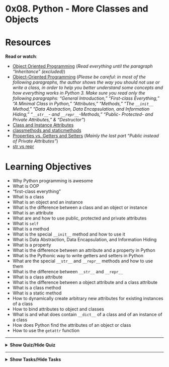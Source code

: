 # 0x08. Python - More Classes and Objects



# Resources

<p><strong>Read or watch</strong>:</p>

<ul>
<li><a href="https://python.swaroopch.com/oop.html" title="Object Oriented Programming" target="_blank">Object Oriented Programming</a> (<em>Read everything until the paragraph &ldquo;Inheritance&rdquo; (excluded)</em>)</li>
<li><a href="https://python-course.eu/oop/object-oriented-programming.php" title="Object-Oriented Programming" target="_blank">Object-Oriented Programming</a> (<em>Please be careful: in most of the following paragraphs, the author shows the way you should not use or write a class, in order to help you better understand some concepts and how everything works in Python 3. Make sure you read only the following paragraphs: &ldquo;General Introduction,&rdquo; &ldquo;First-class Everything,&rdquo; &ldquo;A Minimal Class in Python,&rdquo; &ldquo;Attributes,&rdquo; &ldquo;Methods,&rdquo; &ldquo;The <code>__init__</code> Method,&rdquo;  &ldquo;Data Abstraction, Data Encapsulation, and Information Hiding,&rdquo; &ldquo;<code>__str__</code>- and <code>__repr__</code>-Methods,&rdquo; &ldquo;Public- Protected- and Private Attributes,&rdquo; &amp; &ldquo;Destructor&rdquo;</em>)</li>
<li><a href="https://python-course.eu/oop/class-instance-attributes.php" title="Class and Instance Attributes" target="_blank">Class and Instance Attributes</a> </li>
<li><a href="https://www.youtube.com/watch?v=rq8cL2XMM5M" title="classmethods and staticmethods" target="_blank">classmethods and staticmethods</a> </li>
<li><a href="https://python-course.eu/oop/properties-vs-getters-and-setters.php" title="Properties vs. Getters and Setters" target="_blank">Properties vs. Getters and Setters</a> (<em>Mainly the last part &ldquo;Public instead of Private Attributes&rdquo;</em>)</li>
<li><a href="https://shipit.dev/posts/python-str-vs-repr.html" title="str vs repr" target="_blank">str vs repr</a> </li>
</ul>


# Learning Objectives

<ul>
<li>Why Python programming is awesome </li>
<li>What is OOP</li>
<li>&ldquo;first-class everything&rdquo;</li>
<li>What is a class</li>
<li>What is an object and an instance</li>
<li>What is the difference between a class and an object or instance</li>
<li>What is an attribute</li>
<li>What are and how to use public, protected and private attributes</li>
<li>What is <code>self</code></li>
<li>What is a method</li>
<li>What is the special <code>__init__</code> method and how to use it</li>
<li>What is Data Abstraction, Data Encapsulation, and Information Hiding</li>
<li>What is a property</li>
<li>What is the difference between an attribute and a property in Python</li>
<li>What is the Pythonic way to write getters and setters in Python</li>
<li>What are the special <code>__str__</code> and <code>__repr__</code> methods and how to use them</li>
<li>What is the difference between <code>__str__</code> and <code>__repr__</code></li>
<li>What is a class attribute</li>
<li>What is the difference between a object attribute and a class attribute</li>
<li>What is a class method</li>
<li>What is a static method</li>
<li>How to dynamically create arbitrary new attributes for existing instances of a class</li>
<li>How to bind attributes to object and classes</li>
<li>What is and what does contain <code>__dict__</code> of a class and of an instance of a class</li>
<li>How does Python find the attributes of an object or class</li>
<li>How to use the <code>getattr</code> function</li>

</ul>

---

<details>
<summary><strong>Show Quiz/Hide Quiz</strong></summary><br>

# QUIZ

  <p>1.) What is <code>__init__</code>? </p>

A.) A class attribute


B.) A class method


C.) The instance method called when a new object is created


D.) The instance method called when a class is called for the first time

<details>
<summary><strong><code>Show Answer/Hide Answer</code></strong></summary><br>

**C.) The instance method called when a new object is created**

</details>

---

<p>2.) What is <code>__str__</code>?</p>

A.) Instance method that returns an “informal” and nicely printable string representation of an instance


B.) Instance method that returns the dictionary representation of an instance


C.) Instance method that prints an “informal” and nicely printable string representation of an instance

<details>
<summary><strong><code>Show Answer/Hide Answer</code></strong></summary><br>

**A.) Instance method that returns an “informal” and nicely printable string representation of an instance**

</details>

---

<p>3.) What is <code>__repr__</code>?</p>

A.) Instance method that prints an “official” string representation of an instance


B.) Instance method that returns an “official” string representation of an instance


C.) Instance method that returns the dictionary representation of an instance

<details>
<summary><strong><code>Show Answer/Hide Answer</code></strong></summary><br>

**B.) Instance method that returns an “official” string representation of an instance**

</details>

---

<p>4.) What is <code>__del__</code>?</p>

A.) Instance method that removes the last character of an instance


B.) Instance method that prints the memory address of an instance


C.) Instance method called when an instance is deleted

<details>
<summary><strong><code>Show Answer/Hide Answer</code></strong></summary><br>

**C.) Instance method called when an instance is deleted**

</details>

---

<p>5.) What is <code>__doc__</code>?</p>


A.) The string documentation of an object (based on docstring)


B.) Prints the documentation of an object


C.) Creates man file

<details>
<summary><strong><code>Show Answer/Hide Answer</code></strong></summary><br>

**A.) The string documentation of an object (based on docstring)**


</details>

---

6.) What do these lines print?

<pre><code>class User:
  id = 1

print(User.id)</code></pre> 

A.) None


B.) 1


C.) 89


D.) 98

<details>
  <summary><strong><code>Show Answer/Hide Answer</code></strong></summary><br>
  
  **B.) 1**
  
  </details>
  
  ---

**7.) What do these lines print**

<Pre><code>class User:
  id = 1

u = User()
print(u.id)
</code></Pre> 


A.) None


B.) 1


C.) 89


D.) 98

<details>
  <summary><strong><code>Show Answer/Hide Answer</code></strong></summary><br>
  
  **B.) 1**
  
  </details>
  
  ---

**8.) What do these lines print?**

<pre><code>class User:
  id = 1

u = User()
u.id = 89
print(u.id)</code></pre>



A.) None


B.) 1


C.) 89


D.) 98

<details>
  <summary><strong><code>Show Answer/Hide Answer</code></strong></summary><br>
  
  **C.) 89
  **
  
  </details>
  
  ---


**9.) What do these lines print?**

<pre><code>class User:
  id = 1

User.id = 98
u = User()
print(u.id)
</code></pre>



A.) None


B.) 1


C.) 89


D.) 98

<details>
  <summary><strong><code>Show Answer/Hide Answer</code></strong></summary><br>
  
  **D.) 98**
  
  </details>
  
  ---

**10.) What do these lines print?**
<pre><code>class User:
  id = 1

u = User()
User.id = 98
print(u.id)
</code></pre>

A.) None


B.) 1


C.) 89


D.) 98
<details>
  <summary><strong><code>Show Answer/Hide Answer</code></strong></summary><br>
  
  **D.) 98**
  
  </details>
  
  ---


**11.) What do these lines print?**
<pre><code>
  class User:
      id = 1
  
  User.id = 98
  u = User()
  u.id = 89
  print(u.id)
</code></pre>


A.) None


B.) 1


C.) 89


D.) 98

<details>
  <summary><strong><code>Show Answer/Hide Answer</code></strong></summary><br>
  
  **C.) 89**
  
  </details>
  
  ---

**12.) What do these lines print?**
<pre><code>class User:
  id = 1

User.id = 98
u = User()
u.id = 89
print(User.id)
</code></pre>



A.) None


B.) 1


C.) 89


D.) 98

<details>
  <summary><strong><code>Show Answer/Hide Answer</code></strong></summary><br>
  
  **D.) 98**
  
  </details>
  
  ---

**13.) What do these lines print?**
<pre><code>class User:
  id = 1

u = User()
u.id = 89
User.id = 98
print(User.id)
</code></pre>


A.) None


B.) 1


C.) 89


D.) 98

<details>
  <summary><strong><code>Show Answer/Hide Answer</code></strong></summary><br>
  
  **D.) 98**
  
  </details>
  
  ---

**14.) What do these lines print?**
<pre><code>class User:
  id = 1

u = User()
u.id = 89
User.id = 98
print(u.id)</code></pre>



A.) None


B.) 1


C.) 89


D.) 98

<details>
  <summary><strong><code>Show Answer/Hide Answer</code></strong></summary><br>
  
  **C.) 89**
  
  </details>
  
  ---

</details>

---
<details>
<summary><strong>Show Tasks/Hide Tasks</strong></summary><br>

# TASKS

# 0. Simple rectangle
    
<p> [Write an empty class <code>Rectangle</code> that defines a rectangle:](./0-rectangle.py)</p>

<ul>
<li>You are not allowed to import any module</li>
</ul>

<pre><code>guillaume@ubuntu:~/0x08$ cat 0-main.py
#!/usr/bin/python3
Rectangle = __import__(&#39;0-rectangle&#39;).Rectangle

my_rectangle = Rectangle()
print(type(my_rectangle))
print(my_rectangle.__dict__)

guillaume@ubuntu:~/0x08$ ./0-main.py
&lt;class &#39;0-rectangle.Rectangle&#39;&gt;
{}
guillaume@ubuntu:~/0x08$ 
</code></pre>

<p><strong>No test cases needed</strong></p>

  
<p><strong>Repo:</strong></p>
        <ul>
          <li>GitHub repository: <code>alx-higher_level_programming</code></li>
            <li>Directory: <code>0x08-python-more_classes</code></li>
            <li>File: <code>0-rectangle.py</code></li>
        </ul>
    
 ---

# 1. Real definition of a rectangle
    
<p>Write a class <code>Rectangle</code> that defines a rectangle by: (based on <code>0-rectangle.py</code>)</p>

<ul>
<li>Private instance attribute: <code>width</code>:

<ul>
<li>property <code>def width(self):</code> to retrieve it</li>
<li>property setter <code>def width(self, value):</code> to set it:

<ul>
<li><code>width</code> must be an integer, otherwise raise a <code>TypeError</code> exception with the message <code>width must be an integer</code><br></li>
<li>if <code>width</code> is less than <code>0</code>, raise a <code>ValueError</code> exception with the message <code>width must be &gt;= 0</code></li>
</ul></li>
</ul></li>
<li>Private instance attribute: <code>height</code>:

<ul>
<li>property <code>def height(self):</code> to retrieve it</li>
<li>property setter <code>def height(self, value):</code> to set it:

<ul>
<li><code>height</code> must be an integer, otherwise raise a <code>TypeError</code> exception with the message <code>height must be an integer</code><br></li>
<li>if <code>height</code> is less than <code>0</code>, raise a <code>ValueError</code> exception with the message <code>height must be &gt;= 0</code></li>
</ul></li>
</ul></li>
<li>Instantiation with optional <code>width</code> and <code>height</code>: <code>def __init__(self, width=0, height=0):</code></li>
<li>You are not allowed to import any module</li>
</ul>

<pre><code>guillaume@ubuntu:~/0x08$ cat 1-main.py
#!/usr/bin/python3
Rectangle = __import__(&#39;1-rectangle&#39;).Rectangle

my_rectangle = Rectangle(2, 4)
print(my_rectangle.__dict__)

my_rectangle.width = 10
my_rectangle.height = 3
print(my_rectangle.__dict__)

guillaume@ubuntu:~/0x08$ ./1-main.py
{&#39;_Rectangle__height&#39;: 4, &#39;_Rectangle__width&#39;: 2}
{&#39;_Rectangle__height&#39;: 3, &#39;_Rectangle__width&#39;: 10}
guillaume@ubuntu:~/0x08$ 
</code></pre>

<p><strong>No test cases needed</strong></p>

  </div>

  
<p><strong>Repo:</strong></p>
        <ul>
          <li>GitHub repository: <code>alx-higher_level_programming</code></li>
            <li>Directory: <code>0x08-python-more_classes</code></li>
            <li>File: <code>1-rectangle.py</code></li>
        </ul>
      </div>

---  

# 2. Area and Perimeter
    
  <p>Write a class <code>Rectangle</code> that defines a rectangle by: (based on <code>1-rectangle.py</code>)</p>

<ul>
<li>Private instance attribute: <code>width</code>:

<ul>
<li>property <code>def width(self):</code> to retrieve it</li>
<li>property setter <code>def width(self, value):</code> to set it:

<ul>
<li><code>width</code> must be an integer, otherwise raise a <code>TypeError</code> exception with the message <code>width must be an integer</code><br></li>
<li>if <code>width</code> is less than <code>0</code>, raise a <code>ValueError</code> exception with the message <code>width must be &gt;= 0</code></li>
</ul></li>
</ul></li>
<li>Private instance attribute: <code>height</code>:

<ul>
<li>property <code>def height(self):</code> to retrieve it</li>
<li>property setter <code>def height(self, value):</code> to set it:

<ul>
<li><code>height</code> must be an integer, otherwise raise a <code>TypeError</code> exception with the message <code>height must be an integer</code><br></li>
<li>if <code>height</code> is less than <code>0</code>, raise a <code>ValueError</code> exception with the message <code>height must be &gt;= 0</code></li>
</ul></li>
</ul></li>
<li>Instantiation with optional <code>width</code> and <code>height</code>: <code>def __init__(self, width=0, height=0):</code></li>
<li>Public instance method: <code>def area(self):</code> that returns the rectangle area</li>
<li>Public instance method: <code>def perimeter(self):</code> that returns the rectangle perimeter:

<ul>
<li>if <code>width</code> or <code>height</code> is equal to <code>0</code>, perimeter is equal to <code>0</code></li>
</ul></li>
<li>You are not allowed to import any module</li>
</ul>

<pre><code>guillaume@ubuntu:~/0x08$ cat 2-main.py
#!/usr/bin/python3
Rectangle = __import__(&#39;2-rectangle&#39;).Rectangle

my_rectangle = Rectangle(2, 4)
print(&quot;Area: {} - Perimeter: {}&quot;.format(my_rectangle.area(), my_rectangle.perimeter()))

print(&quot;--&quot;)

my_rectangle.width = 10
my_rectangle.height = 3
print(&quot;Area: {} - Perimeter: {}&quot;.format(my_rectangle.area(), my_rectangle.perimeter()))

guillaume@ubuntu:~/0x08$ ./2-main.py
Area: 8 - Perimeter: 12
--
Area: 30 - Perimeter: 26
guillaume@ubuntu:~/0x08$ 
</code></pre>

<p><strong>No test cases needed</strong></p>

  </div>

  
  <p><strong>Repo:</strong></p>
        <ul>
          <li>GitHub repository: <code>alx-higher_level_programming</code></li>
            <li>Directory: <code>0x08-python-more_classes</code></li>
            <li>File: <code>2-rectangle.py</code></li>
        </ul>

---      

  # 3. String representation
    
   
<p>Write a class <code>Rectangle</code> that defines a rectangle by: (based on <code>2-rectangle.py</code>)</p>

<ul>
<li>Private instance attribute: <code>width</code>:

<ul>
<li>property <code>def width(self):</code> to retrieve it</li>
<li>property setter <code>def width(self, value):</code> to set it:

<ul>
<li><code>width</code> must be an integer, otherwise raise a <code>TypeError</code> exception with the message <code>width must be an integer</code><br></li>
<li>if <code>width</code> is less than <code>0</code>, raise a <code>ValueError</code> exception with the message <code>width must be &gt;= 0</code></li>
</ul></li>
</ul></li>
<li>Private instance attribute: <code>height</code>:

<ul>
<li>property <code>def height(self):</code> to retrieve it</li>
<li>property setter <code>def height(self, value):</code> to set it:

<ul>
<li><code>height</code> must be an integer, otherwise raise a <code>TypeError</code> exception with the message <code>height must be an integer</code><br></li>
<li>if <code>height</code> is less than <code>0</code>, raise a <code>ValueError</code> exception with the message <code>height must be &gt;= 0</code></li>
</ul></li>
</ul></li>
<li>Instantiation with optional <code>width</code> and <code>height</code>: <code>def __init__(self, width=0, height=0):</code></li>
<li>Public instance method: <code>def area(self):</code> that returns the rectangle area</li>
<li>Public instance method: <code>def perimeter(self):</code> that returns the rectangle perimeter:

<ul>
<li>if <code>width</code> or <code>height</code> is equal to <code>0</code>, perimeter has to be equal to <code>0</code></li>
</ul></li>
<li><code>print()</code> and <code>str()</code> should print the rectangle with the character <code>#</code>: (see example below)

<ul>
<li>if <code>width</code> or <code>height</code> is equal to 0, return an empty string</li>
</ul></li>
<li>You are not allowed to import any module</li>
</ul>

<pre><code>guillaume@ubuntu:~/0x08$ cat 3-main.py
#!/usr/bin/python3
Rectangle = __import__(&#39;3-rectangle&#39;).Rectangle

my_rectangle = Rectangle(2, 4)
print(&quot;Area: {} - Perimeter: {}&quot;.format(my_rectangle.area(), my_rectangle.perimeter()))

print(str(my_rectangle))
print(repr(my_rectangle))

print(&quot;--&quot;)

my_rectangle.width = 10
my_rectangle.height = 3
print(my_rectangle)
print(repr(my_rectangle))

guillaume@ubuntu:~/0x08$ ./3-main.py
Area: 8 - Perimeter: 12
##
##
##
##
&lt;3-rectangle.Rectangle object at 0x7f92a75a2eb8&gt;
--
##########
##########
##########
&lt;3-rectangle.Rectangle object at 0x7f92a75a2eb8&gt;
guillaume@ubuntu:~/0x08$ 
</code></pre>

<p><strong>Object address can be different</strong></p>

<p><strong>No test cases needed</strong></p>

  </div>

 
  <p><strong>Repo:</strong></p>
        <ul>
          <li>GitHub repository: <code>alx-higher_level_programming</code></li>
            <li>Directory: <code>0x08-python-more_classes</code></li>
            <li>File: <code>3-rectangle.py</code></li>
        </ul>
      </div>

---

# 4. Eval is magic
   
  <p>Write a class <code>Rectangle</code> that defines a rectangle by: (based on <code>3-rectangle.py</code>)</p>

<ul>
<li>Private instance attribute: <code>width</code>:

<ul>
<li>property <code>def width(self):</code> to retrieve it</li>
<li>property setter <code>def width(self, value):</code> to set it:

<ul>
<li><code>width</code> must be an integer, otherwise raise a <code>TypeError</code> exception with the message <code>width must be an integer</code><br></li>
<li>if <code>width</code> is less than <code>0</code>, raise a <code>ValueError</code> exception with the message <code>width must be &gt;= 0</code></li>
</ul></li>
</ul></li>
<li>Private instance attribute: <code>height</code>:

<ul>
<li>property <code>def height(self):</code> to retrieve it</li>
<li>property setter <code>def height(self, value):</code> to set it:

<ul>
<li><code>height</code> must be an integer, otherwise raise a <code>TypeError</code> exception with the message <code>height must be an integer</code><br></li>
<li>if <code>height</code> is less than <code>0</code>, raise a <code>ValueError</code> exception with the message <code>height must be &gt;= 0</code></li>
</ul></li>
</ul></li>
<li>Instantiation with optional <code>width</code> and <code>height</code>: <code>def __init__(self, width=0, height=0):</code></li>
<li>Public instance method: <code>def area(self):</code> that returns the rectangle area</li>
<li>Public instance method: <code>def perimeter(self):</code> that returns the rectangle perimeter:

<ul>
<li>if <code>width</code> or <code>height</code> is equal to <code>0</code>, perimeter has to be equal to <code>0</code></li>
</ul></li>
<li><code>print()</code> and <code>str()</code> should print the rectangle with the character <code>#</code>: (see example below)

<ul>
<li>if <code>width</code> or <code>height</code> is equal to 0, return an empty string</li>
</ul></li>
<li><code>repr()</code> should return a string representation of the rectangle to be able to recreate a new instance by using <code>eval()</code> (see example below)</li>
<li>You are not allowed to import any module</li>
</ul>

<pre><code>guillaume@ubuntu:~/0x08$ cat 4-main.py
#!/usr/bin/python3
Rectangle = __import__(&#39;4-rectangle&#39;).Rectangle

my_rectangle = Rectangle(2, 4)
print(str(my_rectangle))
print(&quot;--&quot;)
print(my_rectangle)
print(&quot;--&quot;)
print(repr(my_rectangle))
print(&quot;--&quot;)
print(hex(id(my_rectangle)))
print(&quot;--&quot;)

# create new instance based on representation
new_rectangle = eval(repr(my_rectangle))
print(str(new_rectangle))
print(&quot;--&quot;)
print(new_rectangle)
print(&quot;--&quot;)
print(repr(new_rectangle))
print(&quot;--&quot;)
print(hex(id(new_rectangle)))
print(&quot;--&quot;)

print(new_rectangle is my_rectangle)
print(type(new_rectangle) is type(my_rectangle))

guillaume@ubuntu:~/0x08$ ./4-main.py
##
##
##
##
--
##
##
##
##
--
Rectangle(2, 4)
--
0x7f09ebf7cc88
--
##
##
##
##
--
##
##
##
##
--
Rectangle(2, 4)
--
0x7f09ebf7ccc0
--
False
True
guillaume@ubuntu:~/0x08$ 
</code></pre>

<p><strong>No test cases needed</strong></p>

  </div>

  
  <p><strong>Repo:</strong></p>
        <ul>
          <li>GitHub repository: <code>alx-higher_level_programming</code></li>
            <li>Directory: <code>0x08-python-more_classes</code></li>
            <li>File: <code>4-rectangle.py</code></li>
        </ul>
      </div>

---

  # 5. Detect instance deletion
    
  <p>Write a class <code>Rectangle</code> that defines a rectangle by: (based on <code>4-rectangle.py</code>)</p>

<ul>
<li>Private instance attribute: <code>width</code>:

<ul>
<li>property <code>def width(self):</code> to retrieve it</li>
<li>property setter <code>def width(self, value):</code> to set it:

<ul>
<li><code>width</code> must be an integer, otherwise raise a <code>TypeError</code> exception with the message <code>width must be an integer</code><br></li>
<li>if <code>width</code> is less than <code>0</code>, raise a <code>ValueError</code> exception with the message <code>width must be &gt;= 0</code></li>
</ul></li>
</ul></li>
<li>Private instance attribute: <code>height</code>:

<ul>
<li>property <code>def height(self):</code> to retrieve it</li>
<li>property setter <code>def height(self, value):</code> to set it:

<ul>
<li><code>height</code> must be an integer, otherwise raise a <code>TypeError</code> exception with the message <code>height must be an integer</code><br></li>
<li>if <code>height</code> is less than <code>0</code>, raise a <code>ValueError</code> exception with the message <code>height must be &gt;= 0</code></li>
</ul></li>
</ul></li>
<li>Instantiation with optional <code>width</code> and <code>height</code>: <code>def __init__(self, width=0, height=0):</code></li>
<li>Public instance method: <code>def area(self):</code> that returns the rectangle area</li>
<li>Public instance method: <code>def perimeter(self):</code> that returns the rectangle perimeter:

<ul>
<li>if <code>width</code> or <code>height</code> is equal to <code>0</code>, perimeter has to be equal to <code>0</code></li>
</ul></li>
<li><code>print()</code> and <code>str()</code> should print the rectangle with the character <code>#</code>: 

<ul>
<li>if <code>width</code> or <code>height</code> is equal to 0, return an empty string</li>
</ul></li>
<li><code>repr()</code> should return a string representation of the rectangle to be able to recreate a new instance by using <code>eval()</code> </li>
<li>Print the message <code>Bye rectangle...</code> (<code>...</code> being 3 dots not ellipsis) when an instance of <code>Rectangle</code> is deleted</li>
<li>You are not allowed to import any module</li>
</ul>

<pre><code>guillaume@ubuntu:~/0x08$ cat 5-main.py
#!/usr/bin/python3
Rectangle = __import__(&#39;5-rectangle&#39;).Rectangle

my_rectangle = Rectangle(2, 4)
print(&quot;Area: {} - Perimeter: {}&quot;.format(my_rectangle.area(), my_rectangle.perimeter()))

del my_rectangle

try:
    print(my_rectangle)
except Exception as e:
    print(&quot;[{}] {}&quot;.format(e.__class__.__name__, e))

guillaume@ubuntu:~/0x08$ ./5-main.py
Area: 8 - Perimeter: 12
Bye rectangle...
[NameError] name &#39;my_rectangle&#39; is not defined
guillaume@ubuntu:~/0x08$ 
</code></pre>

<p><strong>No test cases needed</strong></p>

 
  <p><strong>Repo:</strong></p>
        <ul>
          <li>GitHub repository: <code>alx-higher_level_programming</code></li>
            <li>Directory: <code>0x08-python-more_classes</code></li>
            <li>File: <code>5-rectangle.py</code></li>
        </ul>

--- 

  # 6. How many instances
   
  <p>Write a class <code>Rectangle</code> that defines a rectangle by: (based on <code>5-rectangle.py</code>)</p>

<ul>
<li>Private instance attribute: <code>width</code>:

<ul>
<li>property <code>def width(self):</code> to retrieve it</li>
<li>property setter <code>def width(self, value):</code> to set it:

<ul>
<li><code>width</code> must be an integer, otherwise raise a <code>TypeError</code> exception with the message <code>width must be an integer</code><br></li>
<li>if <code>width</code> is less than <code>0</code>, raise a <code>ValueError</code> exception with the message <code>width must be &gt;= 0</code></li>
</ul></li>
</ul></li>
<li>Private instance attribute: <code>height</code>:

<ul>
<li>property <code>def height(self):</code> to retrieve it</li>
<li>property setter <code>def height(self, value):</code> to set it:

<ul>
<li><code>height</code> must be an integer, otherwise raise a <code>TypeError</code> exception with the message <code>height must be an integer</code><br></li>
<li>if <code>height</code> is less than <code>0</code>, raise a <code>ValueError</code> exception with the message <code>height must be &gt;= 0</code></li>
</ul></li>
</ul></li>
<li>Public class attribute <code>number_of_instances</code>:

<ul>
<li>Initialized to <code>0</code></li>
<li>Incremented during each new instance instantiation</li>
<li>Decremented during each instance deletion</li>
</ul></li>
<li>Instantiation with optional <code>width</code> and <code>height</code>: <code>def __init__(self, width=0, height=0):</code></li>
<li>Public instance method: <code>def area(self):</code> that returns the rectangle area</li>
<li>Public instance method: <code>def perimeter(self):</code> that returns the rectangle perimeter:

<ul>
<li>if <code>width</code> or <code>height</code> is equal to <code>0</code>, perimeter has to be equal to <code>0</code></li>
</ul></li>
<li><code>print()</code> and <code>str()</code> should print the rectangle with the character <code>#</code>: 

<ul>
<li>if <code>width</code> or <code>height</code> is equal to 0, return an empty string</li>
</ul></li>
<li><code>repr()</code> should return a string representation of the rectangle to be able to recreate a new instance by using <code>eval()</code> </li>
<li>Print the message <code>Bye rectangle...</code> (<code>...</code> being 3 dots not ellipsis) when an instance of <code>Rectangle</code> is deleted</li>
<li>You are not allowed to import any module</li>
</ul>

<pre><code>guillaume@ubuntu:~/0x08$ cat 6-main.py
#!/usr/bin/python3
Rectangle = __import__(&#39;6-rectangle&#39;).Rectangle

my_rectangle_1 = Rectangle(2, 4)
my_rectangle_2 = Rectangle(2, 4)
print(&quot;{:d} instances of Rectangle&quot;.format(Rectangle.number_of_instances))
del my_rectangle_1
print(&quot;{:d} instances of Rectangle&quot;.format(Rectangle.number_of_instances))
del my_rectangle_2
print(&quot;{:d} instances of Rectangle&quot;.format(Rectangle.number_of_instances))

guillaume@ubuntu:~/0x08$ ./6-main.py
2 instances of Rectangle
Bye rectangle...
1 instances of Rectangle
Bye rectangle...
0 instances of Rectangle
guillaume@ubuntu:~/0x08$ 
</code></pre>

<p><strong>No test cases needed</strong></p>

  </div>

  
<p><strong>Repo:</strong></p>
        <ul>
          <li>GitHub repository: <code>alx-higher_level_programming</code></li>
            <li>Directory: <code>0x08-python-more_classes</code></li>
            <li>File: <code>6-rectangle.py</code></li>
        </ul>

--- 

  # 7. Change representation
    
  <p>Write a class <code>Rectangle</code> that defines a rectangle by: (based on <code>6-rectangle.py</code>)</p>

<ul>
<li>Private instance attribute: <code>width</code>:

<ul>
<li>property <code>def width(self):</code> to retrieve it</li>
<li>property setter <code>def width(self, value):</code> to set it:

<ul>
<li><code>width</code> must be an integer, otherwise raise a <code>TypeError</code> exception with the message <code>width must be an integer</code><br></li>
<li>if <code>width</code> is less than <code>0</code>, raise a <code>ValueError</code> exception with the message <code>width must be &gt;= 0</code></li>
</ul></li>
</ul></li>
<li>Private instance attribute: <code>height</code>:

<ul>
<li>property <code>def height(self):</code> to retrieve it</li>
<li>property setter <code>def height(self, value):</code> to set it:

<ul>
<li><code>height</code> must be an integer, otherwise raise a <code>TypeError</code> exception with the message <code>height must be an integer</code><br></li>
<li>if <code>height</code> is less than <code>0</code>, raise a <code>ValueError</code> exception with the message <code>height must be &gt;= 0</code></li>
</ul></li>
</ul></li>
<li>Public class attribute <code>number_of_instances</code>:

<ul>
<li>Initialized to <code>0</code></li>
<li>Incremented during each new instance instantiation</li>
<li>Decremented during each instance deletion</li>
</ul></li>
<li>Public class attribute <code>print_symbol</code>:

<ul>
<li>Initialized to <code>#</code></li>
<li>Used as symbol for string representation</li>
<li>Can be any type</li>
</ul></li>
<li>Instantiation with optional <code>width</code> and <code>height</code>: <code>def __init__(self, width=0, height=0):</code></li>
<li>Public instance method: <code>def area(self):</code> that returns the rectangle area</li>
<li>Public instance method: <code>def perimeter(self):</code> that returns the rectangle perimeter:

<ul>
<li>if <code>width</code> or <code>height</code> is equal to <code>0</code>, perimeter has to be equal to <code>0</code></li>
</ul></li>
<li><code>print()</code> and <code>str()</code> should print the rectangle with the character(s) stored in  <code>print_symbol</code>: 

<ul>
<li>if <code>width</code> or <code>height</code> is equal to 0, return an empty string</li>
</ul></li>
<li><code>repr()</code> should return a string representation of the rectangle to be able to recreate a new instance by using <code>eval()</code> </li>
<li>Print the message <code>Bye rectangle...</code> (<code>...</code> being 3 dots not ellipsis) when an instance of <code>Rectangle</code> is deleted</li>
<li>You are not allowed to import any module</li>
</ul>

<pre><code>guillaume@ubuntu:~/0x08$ cat 7-main.py
#!/usr/bin/python3
Rectangle = __import__(&#39;7-rectangle&#39;).Rectangle

my_rectangle_1 = Rectangle(8, 4)
print(my_rectangle_1)
print(&quot;--&quot;)
my_rectangle_1.print_symbol = &quot;&amp;&quot;
print(my_rectangle_1)
print(&quot;--&quot;)

my_rectangle_2 = Rectangle(2, 1)
print(my_rectangle_2)
print(&quot;--&quot;)
Rectangle.print_symbol = &quot;C&quot;
print(my_rectangle_2)
print(&quot;--&quot;)

my_rectangle_3 = Rectangle(7, 3)
print(my_rectangle_3)

print(&quot;--&quot;)

my_rectangle_3.print_symbol = [&quot;C&quot;, &quot;is&quot;, &quot;fun!&quot;]
print(my_rectangle_3)

print(&quot;--&quot;)

guillaume@ubuntu:~/0x08$ ./7-main.py
########
########
########
########
--
&amp;&amp;&amp;&amp;&amp;&amp;&amp;&amp;
&amp;&amp;&amp;&amp;&amp;&amp;&amp;&amp;
&amp;&amp;&amp;&amp;&amp;&amp;&amp;&amp;
&amp;&amp;&amp;&amp;&amp;&amp;&amp;&amp;
--
##
--
CC
--
CCCCCCC
CCCCCCC
CCCCCCC
--
[&#39;C&#39;, &#39;is&#39;, &#39;fun!&#39;][&#39;C&#39;, &#39;is&#39;, &#39;fun!&#39;][&#39;C&#39;, &#39;is&#39;, &#39;fun!&#39;][&#39;C&#39;, &#39;is&#39;, &#39;fun!&#39;][&#39;C&#39;, &#39;is&#39;, &#39;fun!&#39;][&#39;C&#39;, &#39;is&#39;, &#39;fun!&#39;][&#39;C&#39;, &#39;is&#39;, &#39;fun!&#39;]
[&#39;C&#39;, &#39;is&#39;, &#39;fun!&#39;][&#39;C&#39;, &#39;is&#39;, &#39;fun!&#39;][&#39;C&#39;, &#39;is&#39;, &#39;fun!&#39;][&#39;C&#39;, &#39;is&#39;, &#39;fun!&#39;][&#39;C&#39;, &#39;is&#39;, &#39;fun!&#39;][&#39;C&#39;, &#39;is&#39;, &#39;fun!&#39;][&#39;C&#39;, &#39;is&#39;, &#39;fun!&#39;]
[&#39;C&#39;, &#39;is&#39;, &#39;fun!&#39;][&#39;C&#39;, &#39;is&#39;, &#39;fun!&#39;][&#39;C&#39;, &#39;is&#39;, &#39;fun!&#39;][&#39;C&#39;, &#39;is&#39;, &#39;fun!&#39;][&#39;C&#39;, &#39;is&#39;, &#39;fun!&#39;][&#39;C&#39;, &#39;is&#39;, &#39;fun!&#39;][&#39;C&#39;, &#39;is&#39;, &#39;fun!&#39;]
--
Bye rectangle...
Bye rectangle...
Bye rectangle...
guillaume@ubuntu:~/0x08$ 
</code></pre>

<p><strong>No test cases needed</strong></p>

  </div>

  
  <p><strong>Repo:</strong></p>
        <ul>
          <li>GitHub repository: <code>alx-higher_level_programming</code></li>
            <li>Directory: <code>0x08-python-more_classes</code></li>
            <li>File: <code>7-rectangle.py</code></li>
        </ul>
      </div>

--- 

  # 8. Compare rectangles
    
  <p>Write a class <code>Rectangle</code> that defines a rectangle by: (based on <code>7-rectangle.py</code>)</p>

<ul>
<li>Private instance attribute: <code>width</code>:

<ul>
<li>property <code>def width(self):</code> to retrieve it</li>
<li>property setter <code>def width(self, value):</code> to set it:

<ul>
<li><code>width</code> must be an integer, otherwise raise a <code>TypeError</code> exception with the message <code>width must be an integer</code><br></li>
<li>if <code>width</code> is less than <code>0</code>, raise a <code>ValueError</code> exception with the message <code>width must be &gt;= 0</code></li>
</ul></li>
</ul></li>
<li>Private instance attribute: <code>height</code>:

<ul>
<li>property <code>def height(self):</code> to retrieve it</li>
<li>property setter <code>def height(self, value):</code> to set it:

<ul>
<li><code>height</code> must be an integer, otherwise raise a <code>TypeError</code> exception with the message <code>height must be an integer</code><br></li>
<li>if <code>height</code> is less than <code>0</code>, raise a <code>ValueError</code> exception with the message <code>height must be &gt;= 0</code></li>
</ul></li>
</ul></li>
<li>Public class attribute <code>number_of_instances</code>:

<ul>
<li>Initialized to <code>0</code></li>
<li>Incremented during each new instance instantiation</li>
<li>Decremented during each instance deletion</li>
</ul></li>
<li>Public class attribute <code>print_symbol</code>:

<ul>
<li>Initialized to <code>#</code></li>
<li>Used as symbol for string representation</li>
<li>Can be any type</li>
</ul></li>
<li>Instantiation with optional <code>width</code> and <code>height</code>: <code>def __init__(self, width=0, height=0):</code></li>
<li>Public instance method: <code>def area(self):</code> that returns the rectangle area</li>
<li>Public instance method: <code>def perimeter(self):</code> that returns the rectangle perimeter:

<ul>
<li>if <code>width</code> or <code>height</code> is equal to <code>0</code>, perimeter has to be equal to <code>0</code></li>
</ul></li>
<li><code>print()</code> and <code>str()</code> should print the rectangle with the character <code>#</code>: 

<ul>
<li>if <code>width</code> or <code>height</code> is equal to 0, return an empty string</li>
</ul></li>
<li><code>repr()</code> should return a string representation of the rectangle to be able to recreate a new instance by using <code>eval()</code> </li>
<li>Print the message <code>Bye rectangle...</code> (<code>...</code> being 3 dots not ellipsis) when an instance of <code>Rectangle</code> is deleted</li>
<li>Static method <code>def bigger_or_equal(rect_1, rect_2):</code> that returns the biggest rectangle based on the area

<ul>
<li><code>rect_1</code> must be an instance of <code>Rectangle</code>, otherwise raise a <code>TypeError</code> exception with the message <code>rect_1 must be an instance of Rectangle</code><br></li>
<li><code>rect_2</code> must be an instance of <code>Rectangle</code>, otherwise raise a <code>TypeError</code> exception with the message <code>rect_2 must be an instance of Rectangle</code><br></li>
<li>Returns <code>rect_1</code> if both have the same area value</li>
</ul></li>
<li>You are not allowed to import any module</li>
</ul>

<pre><code>guillaume@ubuntu:~/0x08$ cat 8-main.py
#!/usr/bin/python3
Rectangle = __import__(&#39;8-rectangle&#39;).Rectangle

my_rectangle_1 = Rectangle(8, 4)
my_rectangle_2 = Rectangle(2, 3)

if my_rectangle_1 is Rectangle.bigger_or_equal(my_rectangle_1, my_rectangle_2):
    print(&quot;my_rectangle_1 is bigger or equal to my_rectangle_2&quot;)
else:
    print(&quot;my_rectangle_2 is bigger than my_rectangle_1&quot;)


my_rectangle_2.width = 10
my_rectangle_2.height = 5
if my_rectangle_1 is Rectangle.bigger_or_equal(my_rectangle_1, my_rectangle_2):
    print(&quot;my_rectangle_1 is bigger or equal to my_rectangle_2&quot;)
else:
    print(&quot;my_rectangle_2 is bigger than my_rectangle_1&quot;)

guillaume@ubuntu:~/0x08$ ./8-main.py
my_rectangle_1 is bigger or equal to my_rectangle_2
my_rectangle_2 is bigger than my_rectangle_1
Bye rectangle...
Bye rectangle...
guillaume@ubuntu:~/0x08$ 
</code></pre>

<p><strong>No test cases needed</strong></p>

  </div>

  
  <p><strong>Repo:</strong></p>
        <ul>
          <li>GitHub repository: <code>alx-higher_level_programming</code></li>
            <li>Directory: <code>0x08-python-more_classes</code></li>
            <li>File: <code>8-rectangle.py</code></li>
        </ul>

--- 

# 9. A square is a rectangle
   
<p>Write a class <code>Rectangle</code> that defines a rectangle by: (based on <code>8-rectangle.py</code>)</p>

<ul>
<li>Private instance attribute: <code>width</code>:

<ul>
<li>property <code>def width(self):</code> to retrieve it</li>
<li>property setter <code>def width(self, value):</code> to set it:

<ul>
<li><code>width</code> must be an integer, otherwise raise a <code>TypeError</code> exception with the message <code>width must be an integer</code><br></li>
<li>if <code>width</code> is less than <code>0</code>, raise a <code>ValueError</code> exception with the message <code>width must be &gt;= 0</code></li>
</ul></li>
</ul></li>
<li>Private instance attribute: <code>height</code>:

<ul>
<li>property <code>def height(self):</code> to retrieve it</li>
<li>property setter <code>def height(self, value):</code> to set it:

<ul>
<li><code>height</code> must be an integer, otherwise raise a <code>TypeError</code> exception with the message <code>height must be an integer</code><br></li>
<li>if <code>height</code> is less than <code>0</code>, raise a <code>ValueError</code> exception with the message <code>height must be &gt;= 0</code></li>
</ul></li>
</ul></li>
<li>Public class attribute <code>number_of_instances</code>:

<ul>
<li>Initialized to <code>0</code></li>
<li>Incremented during each new instance instantiation</li>
<li>Decremented during each instance deletion</li>
</ul></li>
<li>Public class attribute <code>print_symbol</code>:

<ul>
<li>Initialized to <code>#</code></li>
<li>Used as symbol for string representation</li>
<li>Can be any type</li>
</ul></li>
<li>Instantiation with optional <code>width</code> and <code>height</code>: <code>def __init__(self, width=0, height=0):</code></li>
<li>Public instance method: <code>def area(self):</code> that returns the rectangle area</li>
<li>Public instance method: <code>def perimeter(self):</code> that returns the rectangle perimeter:

<ul>
<li>if <code>width</code> or <code>height</code> is equal to <code>0</code>, perimeter has to be equal to <code>0</code></li>
</ul></li>
<li><code>print()</code> and <code>str()</code> should print the rectangle with the character <code>#</code>: 

<ul>
<li>if <code>width</code> or <code>height</code> is equal to 0, return an empty string</li>
</ul></li>
<li><code>repr()</code> should return a string representation of the rectangle to be able to recreate a new instance by using <code>eval()</code> </li>
<li>Print the message <code>Bye rectangle...</code> (<code>...</code> being 3 dots not ellipsis) when an instance of <code>Rectangle</code> is deleted</li>
<li>Static method <code>def bigger_or_equal(rect_1, rect_2):</code> that returns the biggest rectangle based on the area

<ul>
<li><code>rect_1</code> must be an instance of <code>Rectangle</code>, otherwise raise a <code>TypeError</code> exception with the message <code>rect_1 must be an instance of Rectangle</code><br></li>
<li><code>rect_2</code> must be an instance of <code>Rectangle</code>, otherwise raise a <code>TypeError</code> exception with the message <code>rect_2 must be an instance of Rectangle</code><br></li>
<li>Returns <code>rect_1</code> if both have the same area value</li>
</ul></li>
<li>Class method <code>def square(cls, size=0):</code> that returns a new Rectangle instance with <code>width == height == size</code></li>
<li>You are not allowed to import any module</li>
</ul>

<pre><code>guillaume@ubuntu:~/0x08$ cat 9-main.py
#!/usr/bin/python3
Rectangle = __import__(&#39;9-rectangle&#39;).Rectangle

my_square = Rectangle.square(5)
print(&quot;Area: {} - Perimeter: {}&quot;.format(my_square.area(), my_square.perimeter()))
print(my_square)

guillaume@ubuntu:~/0x08$ ./9-main.py
Area: 25 - Perimeter: 20
#####
#####
#####
#####
#####
Bye rectangle...
guillaume@ubuntu:~/0x08$ 
</code></pre>

<p><strong>No test cases needed</strong></p>

  </div>

  <p><strong>Repo:</strong></p>
        <ul>
          <li>GitHub repository: <code>alx-higher_level_programming</code></li>
            <li>Directory: <code>0x08-python-more_classes</code></li>
            <li>File: <code>9-rectangle.py</code></li>
        </ul>

---

# 10. N queens
    
  <p><img src="http://www.crestbook.com/files/Judit-photo1_602x433.jpg"/><br />
<small>Chess grandmaster <a href="https://en.wikipedia.org/wiki/Judit_Polg%C3%A1r" title="Judit Polgár" target="_blank">Judit Polgár</a>, the strongest female chess player of all time</small><br />
<br /></p>

<p>The N queens puzzle is the challenge of placing N non-attacking queens on an N×N chessboard.
Write a program that solves the N queens problem.</p>

<ul>
<li>Usage: <code>nqueens N</code>

<ul>
<li>If the user called the program with the wrong number of arguments, print <code>Usage: nqueens N</code>, followed by a new line, and exit with the status <code>1</code></li>
</ul></li>
<li>where N must be an integer greater or equal to <code>4</code>

<ul>
<li>If N is not an integer, print <code>N must be a number</code>, followed by a new line, and exit with the status <code>1</code></li>
<li>If N is smaller than <code>4</code>, print <code>N must be at least 4</code>, followed by a new line, and exit with the status <code>1</code> </li>
</ul></li>
<li>The program should print every possible solution to the problem

<ul>
<li>One solution per line</li>
<li>Format: see example</li>
<li>You don&rsquo;t have to print the solutions in a specific order</li>
</ul></li>
<li>You are only allowed to import the <code>sys</code> module</li>
</ul>

<p>Read: <a href="https://en.wikipedia.org/wiki/Queen_%28chess%29" title="Queen" target="_blank">Queen</a>, <a href="https://en.wikipedia.org/wiki/Backtracking" title="Backtracking" target="_blank">Backtracking</a></p>

<pre><code>julien@ubuntu:~/0x08. N Queens$ ./101-nqueens.py 4
[[0, 1], [1, 3], [2, 0], [3, 2]]
[[0, 2], [1, 0], [2, 3], [3, 1]]
julien@ubuntu:~/0x08. N Queens$ ./101-nqueens.py 6
[[0, 1], [1, 3], [2, 5], [3, 0], [4, 2], [5, 4]]
[[0, 2], [1, 5], [2, 1], [3, 4], [4, 0], [5, 3]]
[[0, 3], [1, 0], [2, 4], [3, 1], [4, 5], [5, 2]]
[[0, 4], [1, 2], [2, 0], [3, 5], [4, 3], [5, 1]]
julien@ubuntu:~/0x08. N Queens$ 
</code></pre>

  </div>

  
  <p><strong>Repo:</strong></p>
        <ul>
          <li>GitHub repository: <code>alx-higher_level_programming</code></li>
            <li>Directory: <code>0x08-python-more_classes</code></li>
            <li>File: <code>101-nqueens.py</code></li>
        </ul>

  </details>




